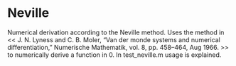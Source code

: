 # Neville
Numerical derivation according to the Neville method. Uses the method in << J. N. Lyness and C. B. Moler, “Van der monde systems and numerical differentiation,” Numerische Mathematik, vol. 8, pp. 458–464, Aug 1966. >> to numerically derive a function in 0. In test_neville.m usage is explained.
